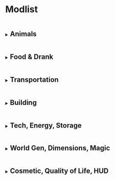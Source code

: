 # Modlist

<details>
<summary><h2 style="display:inline-block"> Animals </h2></summary>

### [Naturalist](https://www.curseforge.com/minecraft/mc-mods/naturalist)
More woodland and desert wildlife.
### [Doggy Talents 2](https://www.curseforge.com/minecraft/mc-mods/doggy-talents)
Enhancements to pet wolves with leveling and talents.
### [Lovely Snails](https://www.curseforge.com/minecraft/mc-mods/lovely-snails)
Snails you can tame and raise.
### [Duckling](https://www.curseforge.com/minecraft/mc-mods/duckling)
For when one feels like a duck splashing around in all this wet.

</details>


<details>
<summary><h2 style="display:inline-block"> Food & Drank </h2></summary>

### [Alcocraft](https://www.curseforge.com/minecraft/mc-mods/alcocraft-beer-and-stuff)
Brewing and hop farming with 12 types of drinks to make.
### [Pam\'s HarvestCraft (FoodCore, Crops, Trees)](https://www.curseforge.com/minecraft/mc-mods/pams-harvestcraft-2-food-core)
More food, recipes, crops, and trees.
### [Cooking For Blockheads](https://www.curseforge.com/minecraft/mc-mods/cooking-for-blockheads)
Functional kitchen/cooking blocks.

</details>


<details>
<summary><h2 style="display:inline-block"> Transportation </h2></summary>

### [Ultimate Car Mod](https://www.curseforge.com/minecraft/mc-mods/ultimate-car-mod)
Cars, trucks, roads.
### [More Minecarts and Rails](https://www.curseforge.com/minecraft/mc-mods/more-minecarts)
More types of rails for faster railroads and long distance travel.
### [Boatload](https://www.curseforge.com/minecraft/mc-mods/boatload)
Furnace boats for faster sailing, big boats for carrying mobs, and more.
### [Little Logistics](https://www.curseforge.com/minecraft/mc-mods/little-logistics)
Locomotives and tugs that can be automated and chained together to carry people and cargo over land and sea.

</details>

<details>
<summary><h2 style="display:inline-block"> Building </h2></summary>

### Macaw's [Bridges](https://www.curseforge.com/minecraft/mc-mods/macaws-bridges), [Fences](https://www.curseforge.com/minecraft/mc-mods/macaws-fences-and-walls), [Roofs](https://www.curseforge.com/minecraft/mc-mods/macaws-roofs), [Windows](https://www.curseforge.com/minecraft/mc-mods/macaws-windows)
### [MrCrayfish's Furniture Mod](https://www.curseforge.com/minecraft/mc-mods/mrcrayfish-furniture-mod)

</details>

<details>
<summary><h2 style="display:inline-block"> Tech, Energy, Storage </h2></summary>

### [Tinker's Construct](https://www.curseforge.com/minecraft/mc-mods/tinkers-construct)
A real OG of a mod. Create powerful weapons and tools with new materials and crafting mechanics. Add enchantment-like abilities with materials instead of magic. Everything you need is in the "Materials and You" book that you spawn with.
### [Applied Energistics 2](https://appliedenergistics.github.io/)
Lots of energy shit. Click the link to see the wiki.
### [Extreme Reactors](https://www.curseforge.com/minecraft/mc-mods/extreme-reactors)
Giant reactors to produce nuclear power. Big Oil hates this one.
### [Solar Flux Reborn](https://www.curseforge.com/minecraft/mc-mods/solar-flux-reborn)
Solar energy for nuclear-phobic individuals and Vitamin D enjoyers.
### [Immersive Engineering](https://www.curseforge.com/minecraft/mc-mods/immersive-engineering)
Big multi-block machines, totally safe to be operated by child laborers.
### [Mekanism](https://www.curseforge.com/minecraft/mc-mods/mekanism)
Machines, digital miner, jetpacks. More condensed automation.
### [Refined Storage](https://www.curseforge.com/minecraft/mc-mods/refined-storage)
Network-based storage system. Turn your items into big data blockchain on the cloud.
### [Storage Drawers](https://www.curseforge.com/minecraft/mc-mods/storage-drawers)
Way better than chests. For when you're still too poor for Refined Storage networks.

</details>

<details>
<summary><h2 style="display:inline-block"> World Gen, Dimensions, Magic </h2></summary>

### [Oh The Biomes You'll Go](https://www.curseforge.com/minecraft/mc-mods/oh-the-biomes-youll-go)
80+ biomes with new foliage and other items.
### [Twilight Forest](https://www.curseforge.com/minecraft/mc-mods/the-twilight-forest)
A new dimension with progression including dimensions, bosses, and loot.
### [Botania](https://www.curseforge.com/minecraft/mc-mods/botania)
Automation with magic using earthly things. Tarot deck and septum piercing not included.

</details>

<details>
<summary><h2 style="display:inline-block"> Cosmetic, Quality of Life, HUD </h2></summary>

### [Xaero's World Map and Minimap](https://www.curseforge.com/minecraft/mc-mods/xaeros-world-map)
### [Appleskin](https://www.curseforge.com/minecraft/mc-mods/appleskin)
More information in hunger and health bars.
### [Carry On](https://www.curseforge.com/minecraft/mc-mods/carry-on)
Pick up and carry chests and mobs.
### [Cosmetic Armor Reworked](https://www.curseforge.com/minecraft/mc-mods/cosmetic-armor-reworked)
Two layers of armor, one for protection, one for display.
### [Enchantment Descriptions](https://www.curseforge.com/minecraft/mc-mods/enchantment-descriptions)
### [Gravestone](https://www.curseforge.com/minecraft/mc-mods/gravestone-mod)
When you die a gravestone is placed down containing all your items.
### [Jade](https://www.curseforge.com/minecraft/mc-mods/jade)
Fork of HWYLA (Here's What You're Looking At). It tells you what you're looking at.
### [JEI](https://www.curseforge.com/minecraft/mc-mods/jei)
Convenient UI for searching all blocks and items. Hover over something and press R to see how to craft it.
### [Nature's Compass](https://www.curseforge.com/minecraft/mc-mods/natures-compass)
Allows you to locate any biome.
### [Quark](https://quarkmod.net/#features)
Various enhancements to vanilla Minecraft. Also lets you sort your inventory and chests.
### [Traveler's Backpack](https://www.curseforge.com/minecraft/mc-mods/travelers-backpack)
Carry more stuff. Comes with a bedroll to sleep more comfortably on park benches.
### [Traveler's Titles](https://www.curseforge.com/minecraft/mc-mods/travelers-titles)
A title appears on screen when entering a new biome or dimension.
### [Tree Harvester](https://www.curseforge.com/minecraft/mc-mods/tree-harvester)
Chop down an entire tree in one go.
### [Villager Names](https://www.curseforge.com/minecraft/mc-mods/villager-names)

</details>

### []()